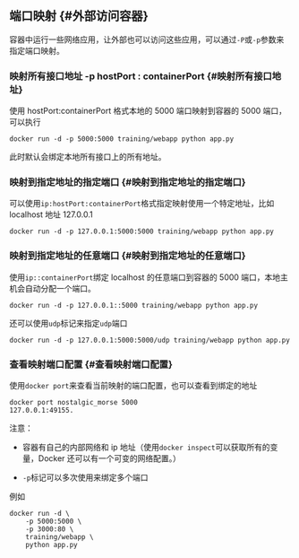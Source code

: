 ## 端口映射 {#外部访问容器}

容器中运行一些网络应用，让外部也可以访问这些应用，可以通过`-P`或`-p`参数来指定端口映射。

### 映射所有接口地址 -p **hostPort : containerPort** {#映射所有接口地址}

使用 hostPort:containerPort 格式本地的 5000 端口映射到容器的 5000 端口，可以执行

```
docker run -d -p 5000:5000 training/webapp python app.py
```

此时默认会绑定本地所有接口上的所有地址。

### 映射到指定地址的指定端口 {#映射到指定地址的指定端口}

可以使用`ip:hostPort:containerPort`格式指定映射使用一个特定地址，比如 localhost 地址 127.0.0.1

```
docker run -d -p 127.0.0.1:5000:5000 training/webapp python app.py
```

### 映射到指定地址的任意端口 {#映射到指定地址的任意端口}

使用`ip::containerPort`绑定 localhost 的任意端口到容器的 5000 端口，本地主机会自动分配一个端口。

```
docker run -d -p 127.0.0.1::5000 training/webapp python app.py
```

还可以使用`udp`标记来指定`udp`端口

```
docker run -d -p 127.0.0.1:5000:5000/udp training/webapp python app.py
```

### 查看映射端口配置 {#查看映射端口配置}

使用`docker port`来查看当前映射的端口配置，也可以查看到绑定的地址

```
docker port nostalgic_morse 5000
127.0.0.1:49155.
```

注意：

* 容器有自己的内部网络和 ip 地址（使用`docker inspect`可以获取所有的变量，Docker 还可以有一个可变的网络配置。）

* `-p`标记可以多次使用来绑定多个端口

例如

```
docker run -d \
    -p 5000:5000 \
    -p 3000:80 \
    training/webapp \
    python app.py
```




